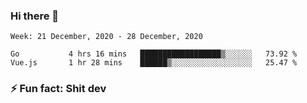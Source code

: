 ### Hi there 👋
<!--START_SECTION:waka-->
```text
Week: 21 December, 2020 - 28 December, 2020

Go           4 hrs 16 mins   ██████████████████▒░░░░░░   73.92 % 
Vue.js       1 hr 28 mins    ██████▒░░░░░░░░░░░░░░░░░░   25.47 % 
```
<!--END_SECTION:waka-->
<!--
**TG4LAaron/TG4LAaron** is a ✨ _special_ ✨ repository because its `README.md` (this file) appears on your GitHub profile.

Here are some ideas to get you started:

- 🔭 I’m currently working on ...
- 🌱 I’m currently learning ...
- 👯 I’m looking to collaborate on ...
- 🤔 I’m looking for help with ...
- 💬 Ask me about ...
- 📫 How to reach me: ...
- 😄 Pronouns: ...
- ⚡ Fun fact: ...
-->
### ⚡ Fun fact: Shit dev
